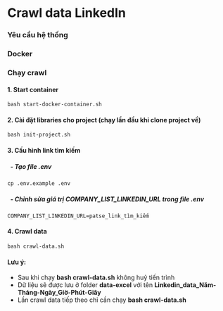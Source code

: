 # Crawl data LinkedIn

### Yêu cầu hệ thống

### Docker

### Chạy crawl

#### 1. Start container
```dotenv
bash start-docker-container.sh
```

#### 2. Cài đặt libraries cho project (chạy lần đầu khi clone project về)
```dotenv
bash init-project.sh
```

#### 3. Cấu hình link tìm kiếm 
##### &nbsp; - Tạo file .env 
```dotenv
cp .env.example .env
```
##### &nbsp; - Chỉnh sửa giá trị COMPANY_LIST_LINKEDIN_URL trong file .env
```dotenv
COMPANY_LIST_LINKEDIN_URL=patse_link_tìm_kiếm
```

#### 4. Crawl data
```dotenv
bash crawl-data.sh
```

#### Lưu ý:
- Sau khi chạy **bash crawl-data.sh** không huỷ tiến trình 
- Dữ liệu sẽ được lưu ở folder **data-excel** với tên **Linkedin_data_Năm-Tháng-Ngày_Giờ-Phút-Giây**
- Lần crawl data tiếp theo chỉ cần chạy **bash crawl-data.sh**